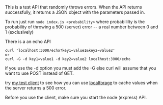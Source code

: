 This is a test API that randomly throws errors.  When the API returns successfully, it returns a JSON object with the parameters passed in.  

To run just run `node index.js <probability>`  where 
probabililty is the probability of throwing a 500 (server) error -- a real number between 0 and 1 (exclusively)

There is a an echo API

```
curl 'localhost:3000/echo?key1=value1&key2=value2'
or
curl -G -d key1=value1 -d key2=value2 localhost:3000/echo
```

if you use the -d option you must add the -G else curl will assume that you want to use POST instead of GET.

try [my test client](https://danielruss.github.io/apiclienttest/) to see how you can use [localforage](https://localforage.github.io/localForage/) to cache values when the server returns a 500 error.  

Before you use the client, make sure you start the node (express) API.

